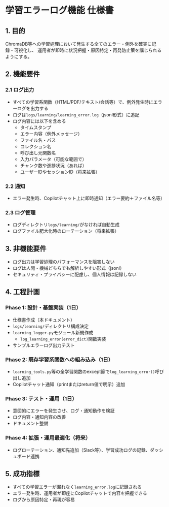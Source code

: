 # 学習エラーログ機能 仕様書

## 1. 目的
ChromaDB等への学習処理において発生する全てのエラー・例外を確実に記録・可視化し、
運用者が即時に状況把握・原因特定・再発防止策を講じられるようにする。

## 2. 機能要件

### 2.1 ログ出力
- すべての学習系関数（HTML/PDF/テキスト/会話等）で、例外発生時にエラーログを出力する
- ログは`logs/learning/learning_error.log`（jsonl形式）に追記
- ログ内容には以下を含める
  - タイムスタンプ
  - エラー内容（例外メッセージ）
  - ファイル名・パス
  - コレクション名
  - 呼び出し元関数名
  - 入力パラメータ（可能な範囲で）
  - チャンク数や進捗状況（あれば）
  - ユーザーIDやセッションID（将来拡張）

### 2.2 通知
- エラー発生時、Copilotチャット上に即時通知（エラー要約＋ファイル名等）

### 2.3 ログ管理
- ログディレクトリ`logs/learning/`がなければ自動生成
- ログファイル肥大化時のローテーション（将来拡張）

## 3. 非機能要件
- ログ出力は学習処理のパフォーマンスを阻害しない
- ログは人間・機械どちらでも解析しやすい形式（jsonl）
- セキュリティ・プライバシーに配慮し、個人情報は記録しない

## 4. 工程計画

### Phase 1: 設計・基盤実装（1日）
- 仕様書作成（本ドキュメント）
- `logs/learning/`ディレクトリ構成決定
- `learning_logger.py`モジュール新規作成
  - `log_learning_error(error_dict)`関数実装
- サンプルエラーログ出力テスト

### Phase 2: 既存学習系関数への組み込み（1日）
- `learning_tools.py`等の全学習関数のexcept節で`log_learning_error()`呼び出し追加
- Copilotチャット通知（printまたはreturn値で明示）追加

### Phase 3: テスト・運用（1日）
- 意図的にエラーを発生させ、ログ・通知動作を検証
- ログ内容・通知内容の改善
- ドキュメント整備

### Phase 4: 拡張・運用最適化（将来）
- ログローテーション、通知先追加（Slack等）、学習成功ログの記録、ダッシュボード連携

## 5. 成功指標
- すべての学習エラーが漏れなく`learning_error.log`に記録される
- エラー発生時、運用者が即座にCopilotチャットで内容を把握できる
- ログから原因特定・再現が容易
